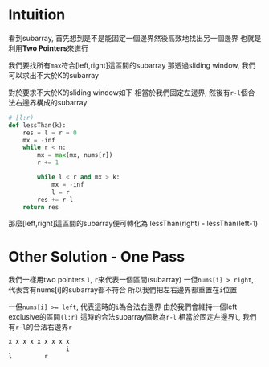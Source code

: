 # Intuition

看到subarray, 首先想到是不是能固定一個邊界然後高效地找出另一個邊界
也就是利用**Two Pointers**來進行

我們要找所有`max`符合[left,right]這區間的subarray
那透過sliding window, 我們可以求出不大於K的subarray

對於要求不大於K的sliding window如下
相當於我們固定左邊界, 然後有`r-l`個合法右邊界構成的subarray
```py
# [l:r)
def lessThan(k):
    res = l = r = 0
    mx = -inf
    while r < n:
        mx = max(mx, nums[r])
        r += 1

        while l < r and mx > k:
            mx = -inf
            l = r
        res += r-l
    return res
```

那麼[left,right]這區間的subarray便可轉化為
lessThan(right) - lessThan(left-1)

# Other Solution - One Pass

我們一樣用two pointers `l`, `r`來代表一個區間(subarray)
一但`nums[i] > right`, 代表含有nums[i]的subarray都不符合
所以我們把左右邊界都重置在`i`位置

一但`nums[i] >= left`, 代表這時的`i`為合法右邊界
由於我們會維持一個left exclusive的區間`(l:r]`
這時的合法subarray個數為`r-l`
相當於固定左邊界`l`,  我們有`r-l`的合法右邊界`r`

```
X X X X X X X X X
                i
l         r
```
